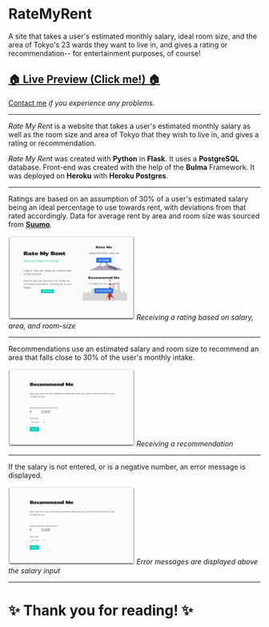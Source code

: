 # RateMyRent
A site that takes a user's estimated monthly salary, ideal room size, and the area of Tokyo's 23 wards they want to live in, and gives a rating or recommendation-- for entertainment purposes, of course!

## <a href="https://ratemyrent.herokuapp.com">:house: Live Preview (Click me!) :house:</a>
<a href="https://forms.gle/wk18DwHua6kcD7tt9">Contact me</a><i> if you experience any problems.</i>

---
<i>Rate My Rent</i> is a website that takes a user's estimated monthly salary as well as the room size and area of Tokyo that they wish to live in, and gives a rating or recommendation.

<i>Rate My Rent</i> was created with <b>Python</b> in <b>Flask</b>. It uses a <b>PostgreSQL</b> database. Front-end was created with the help of the <b>Bulma</b> Framework. It was deployed on <b>Heroku</b> with <b>Heroku Postgres</b>.

---
Ratings are based on an assumption of 30% of a user's estimated salary being an ideal percentage to use towards rent, with deviations from that rated accordingly. Data for average rent by area and room size was sourced from <a href="https://suumo.jp/chintai/soba/tokyo/"><b>Suumo</b></a>.

<img src="images/rate-rate.gif" width="50%">
              <i>Receiving a rating based on salary, area, and room-size</i>
              
---


Recommendations use an estimated salary and room size to recommend an area that falls close to 30% of the user's monthly intake.

<img src="images/rate-rec.gif" width="50%">
              <i>Receiving a recommendation</i>
              
---

If the salary is not entered, or is a negative number, an error message is displayed.


<img src="images/rate-errors.gif" width="50%">
              <i>Error messages are displayed above the salary input</i>
              

---
 # :sparkles: Thank you for reading!	:sparkles:
